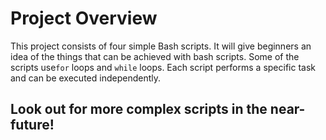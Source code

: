 # Project Overview

This project consists of four simple Bash scripts. It will give beginners an idea of the things that can be achieved with bash scripts.  Some of the scripts use`for` loops and `while` loops. Each script performs a specific task and can be executed independently.

## Look out for more complex scripts in the near-future!
